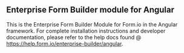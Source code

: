 ## Enterprise Form Builder module for Angular
This is the Enterprise Form Builder Module for Form.io in the Angular framework. For complete installation instructions and developer documentation, please refer to the help docs found @ https://help.form.io/enterprise-builder/angular.